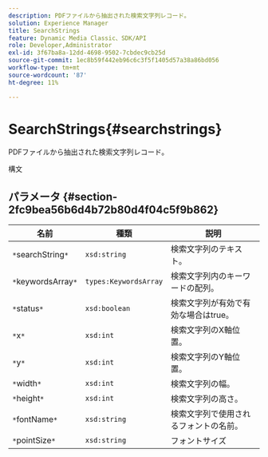 ```yaml
---
description: PDFファイルから抽出された検索文字列レコード。
solution: Experience Manager
title: SearchStrings
feature: Dynamic Media Classic、SDK/API
role: Developer,Administrator
exl-id: 3f67ba8a-12dd-4698-9502-7cbdec9cb25d
source-git-commit: 1ec8b59f442eb96c6c3f5f1405d57a38a86bd056
workflow-type: tm+mt
source-wordcount: '87'
ht-degree: 11%

---
```


# SearchStrings{#searchstrings}

PDFファイルから抽出された検索文字列レコード。

構文

## パラメータ {#section-2fc9bea56b6d4b72b80d4f04c5f9b862}

| 名前 | 種類 | 説明 |
|---|---|---|
| `*`searchString`*` | `xsd:string` | 検索文字列のテキスト。 |
| `*`keywordsArray`*` | `types:KeywordsArray` | 検索文字列内のキーワードの配列。 |
| `*`status`*` | `xsd:boolean` | 検索文字列が有効で有効な場合はtrue。 |
| `*`x`*` | `xsd:int` | 検索文字列のX軸位置。 |
| `*`y`*` | `xsd:int` | 検索文字列のY軸位置。 |
| `*`width`*` | `xsd:int` | 検索文字列の幅。 |
| `*`height`*` | `xsd:int` | 検索文字列の高さ。 |
| `*`fontName`*` | `xsd:string` | 検索文字列で使用されるフォントの名前。 |
| `*`pointSize`*` | `xsd:string` | フォントサイズ |
